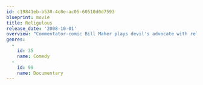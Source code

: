 ```yaml
---
id: c19841eb-b530-4c0e-ac05-60510d0d7593
blueprint: movie
title: Religulous
release_date: '2008-10-01'
overview: "Commentator-comic Bill Maher plays devil's advocate with religion as he talks to believers about their faith. Traveling around the world, Maher examines the tenets of Christianity, Judaism and Islam and raises questions about homosexuality, proof of Christ's existence, Jewish Sabbath laws, violent Muslim extremists."
genres:
  -
    id: 35
    name: Comedy
  -
    id: 99
    name: Documentary
---
```

